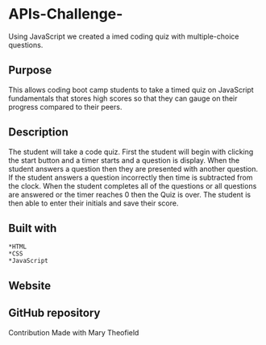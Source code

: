 # APIs-Challenge-

Using JavaScript we created a imed coding quiz with multiple-choice questions.  

## Purpose 
This allows coding boot camp students to take a timed quiz on JavaScript fundamentals that stores high scores so that they can gauge on their progress compared to their peers.

## Description
The student will take a code quiz. First the student will begin with clicking the start button and a timer starts and a question is display. When the student answers a question then they are presented with another question. If the student answers a question incorrectly then time is subtracted from the clock. When the student completes all of the questions or all questions are answered or the timer reaches 0 then the Quiz is over. The student is then able to enter their initials and save their score. 
## Built with 
    *HTML 
    *CSS 
    *JavaScript

## Website


## GitHub repository



Contribution
Made with Mary Theofield 

